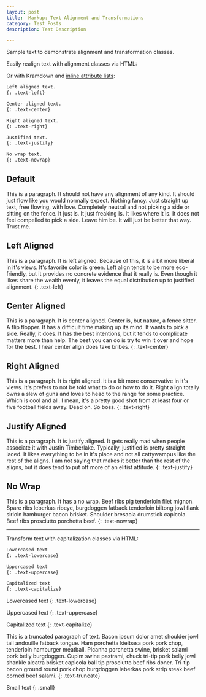 ```yaml
---
layout: post
title:  Markup: Text Alignment and Transformations
category: Test Posts
description: Test Description

---
```

Sample text to demonstrate alignment and transformation classes.

Easily realign text with alignment classes via HTML:

Or with Kramdown and [inline attribute lists](https://kramdown.gettalong.org/syntax.html#inline-attribute-lists):

```markdown
Left aligned text.
{: .text-left}

Center aligned text.
{: .text-center}

Right aligned text.
{: .text-right}

Justified text.
{: .text-justify}

No wrap text.
{: .text-nowrap}
```

## Default

This is a paragraph. It should not have any alignment of any kind. It should just flow like you would normally expect. Nothing fancy. Just straight up text, free flowing, with love. Completely neutral and not picking a side or sitting on the fence. It just is. It just freaking is. It likes where it is. It does not feel compelled to pick a side. Leave him be. It will just be better that way. Trust me.

## Left Aligned

This is a paragraph. It is left aligned. Because of this, it is a bit more liberal in it's views. It's favorite color is green. Left align tends to be more eco-friendly, but it provides no concrete evidence that it really is. Even though it likes share the wealth evenly, it leaves the equal distribution up to justified alignment.
{: .text-left}

## Center Aligned

This is a paragraph. It is center aligned. Center is, but nature, a fence sitter. A flip flopper. It has a difficult time making up its mind. It wants to pick a side. Really, it does. It has the best intentions, but it tends to complicate matters more than help. The best you can do is try to win it over and hope for the best. I hear center align does take bribes.
{: .text-center}

## Right Aligned

This is a paragraph. It is right aligned. It is a bit more conservative in it's views. It's prefers to not be told what to do or how to do it. Right align totally owns a slew of guns and loves to head to the range for some practice. Which is cool and all. I mean, it's a pretty good shot from at least four or five football fields away. Dead on. So boss.
{: .text-right}

## Justify Aligned

This is a paragraph. It is justify aligned. It gets really mad when people associate it with Justin Timberlake. Typically, justified is pretty straight laced. It likes everything to be in it's place and not all cattywampus like the rest of the aligns. I am not saying that makes it better than the rest of the aligns, but it does tend to put off more of an elitist attitude.
{: .text-justify}

## No Wrap

This is a paragraph. It has a no wrap. Beef ribs pig tenderloin filet mignon. Spare ribs leberkas ribeye, burgdoggen fatback tenderloin biltong jowl flank sirloin hamburger bacon brisket. Shoulder bresaola drumstick capicola. Beef ribs prosciutto porchetta beef.
{: .text-nowrap}

---

Transform text with capitalization classes via HTML:

```markdown
Lowercased text
{: .text-lowercase}

Uppercased text
{: .text-uppercase}

Capitalized text
{: .text-capitalize}
```

Lowercased text
{: .text-lowercase}

Uppercased text
{: .text-uppercase}

Capitalized text
{: .text-capitalize}

This is a truncated paragraph of text. Bacon ipsum dolor amet shoulder jowl tail andouille fatback tongue. Ham porchetta kielbasa pork pork chop, tenderloin hamburger meatball. Picanha porchetta swine, brisket salami pork belly burgdoggen. Cupim swine pastrami, chuck tri-tip pork belly jowl shankle alcatra brisket capicola ball tip prosciutto beef ribs doner. Tri-tip bacon ground round pork chop burgdoggen leberkas pork strip steak beef corned beef salami.
{: .text-truncate}

Small text
{: .small}